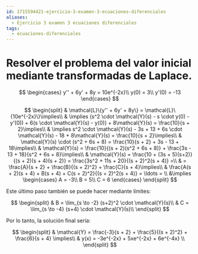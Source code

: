 ```yaml
---
id: 1715594421-ejercicio-3-examen-3-ecuaciones-diferenciales
aliases:
  - Ejercicio 3 examen 3 ecuaciones diferenciales
tags:
  - ecuaciones-diferenciales
---
```


# Resolver el problema del valor inicial mediante transformadas de Laplace.

$$
\begin{cases}
    y'' + 6y' + 8y = 10e^{-2x}\\
    y(0) = 3\\
    y'(0) = -13
\end{cases}
$$

$$
\begin{split}
    & \mathcal{L}\{y'' + 6y' + 8y\} = \mathcal{L}\{10e^{-2x}\}\implies\\
    & \implies (s^2 \cdot \mathcal{Y}(s) - s \cdot y(0) - y'(0)) + 6(s \cdot \mathcal{Y}(s) - y(0)) + 8\mathcal{Y}(s) = \frac{10}{s + 2}\implies\\
    & \implies s^2 \cdot \mathcal{Y}(s) - 3s + 13 + 6s \cdot \mathcal{Y}(s) - 18 + 8\mathcal{Y}(s) = \frac{10}{s + 2}\implies\\
    & \mathcal{Y}(s) \cdot (s^2 + 6s + 8) = \frac{10}{s + 2} + 3s - 13 + 18\implies\\
    &  \mathcal{Y}(s) = \frac{10}{(s + 2)(s^2 + 6s + 8)} + \frac{3s - 13 + 18}{s^2 + 6s + 8}\implies\\ 
    & \mathcal{Y}(s) = \frac{10 + (3s + 5)(s+2)}{(s + 2)(s + 4)(s + 2)} = \frac{3s^2 + 11s + 20}{(s + 2)^2(s + 4)} =\\
    & = \frac{A}{s + 2} + \frac{B}{(s + 2)^2} + \frac{C}{s + 4}\implies\\
    & \frac{A(s + 2)(s + 4) + B(s + 4) + C(s + 2)^2}{(s + 2)^2(s + 4)} = \ldots = \\
    &\implies \begin{cases}
        A = -3\\
        B = 5\\
        C = 6
    \end{cases}
\end{split}
$$

Este último paso también se puede hacer mediante límites:

$$
\begin{split}
    & B = \lim_{s \to -2} (s+2)^2 \cdot  \mathcal{Y}(s)\\
    & C = \lim_{s \to -4} (s+4) \cdot  \mathcal{Y}(s)\\
\end{split}
$$

Por lo tanto, la solución final sería:

$$
\begin{split}
    & \mathcal{Y} = \frac{-3}{s + 2} + \frac{5}{(s + 2)^2} + \frac{6}{s + 4} \implies\\
    & y(x) = -3e^{-2x} + 5xe^{-2x} + 6e^{-4x}  \\
\end{split}
$$
